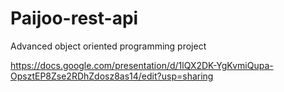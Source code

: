 # Paijoo-rest-api
Advanced object oriented programming project

https://docs.google.com/presentation/d/1lQX2DK-YgKvmiQupa-OpsztEP8Zse2RDhZdosz8as14/edit?usp=sharing
